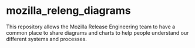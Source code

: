 mozilla_releng_diagrams
=======================

This repository allows the Mozilla Release Engineering team to have a common place to share diagrams and charts to help people understand our different systems and processes.
